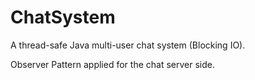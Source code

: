 ChatSystem
==========

A thread-safe Java multi-user chat system (Blocking IO).

Observer Pattern applied for the chat server side.

